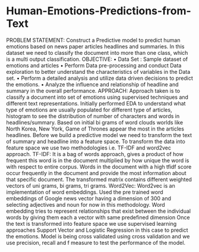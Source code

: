 # Human-Emotions-Predictions-from-Text
PROBLEM STATEMENT:
Construct a Predictive model to predict human emotions based on news paper articles headlines and summaries.  In this dataset we need to classify the document into more than one class, which is a multi output classification. 
OBJECTIVE:
•	Data Set : Sample dataset of emotions and articles
•	Perform Data pre-processing and conduct Data exploration to better understand the characteristics of variables in the Data set. 
•	Perform a detailed analysis and utilize data driven decisions to predict the emotions. 
•	Analyze the influence and relationship of headline and summary in the overall performance.
APPROACH:
Approach taken is to classify a document into set of emotions using supervised techniques and different text representations. Initially performed EDA to understand what type of emotions are usually populated for different type of articles, histogram to see the distribution of number of characters and words in headlines/summary.  Based on initial bi grams of word clouds  worlds like North Korea,  New York, Game of Thrones appear the most in the articles headlines.
Before we build a predictive model we need to transform the text of summary and headline into a feature space. To transform the data into feature space we use two methodologies i.e. TF-IDF and word2vec approach.
TF-IDF:
It is a bag of words approach, gives a product of how frequent this word is in the document multiplied by how unique the word is with respect to entire corpus. Words in the document with a high tfidf score occur frequently in the document and provide the most information about that specific document. The transformed matrix contains different weighted vectors of uni grams, bi grams, tri grams. 
Word2Vec:
Word2vec is an implementation of word embeddings. Used the pre trained word embeddings of Google news vector having a dimension of 300 and selecting adjectives and noun for now in this methodology. Word embedding tries to represent relationships that exist between the individual words by giving them each a vector with same predefined dimension
Once the text is transformed into feature space we use supervised learning approaches Support Vector and Logistic Regression in this case to predict the emotions. Model is being cross validated using cross validation and we use precision, recall and f measure to test the performance of the model.
